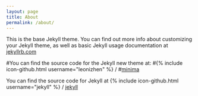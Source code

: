 ```yaml
---
layout: page
title: About
permalink: /about/
---
```


This is the base Jekyll theme. You can find out more info about customizing your Jekyll theme, as well as basic Jekyll usage documentation at [jekyllrb.com](https://jekyllrb.com/)

#You can find the source code for the Jekyll new theme at:
#{% include icon-github.html username="leonizhen" %} /
#[minima](https://github.com/jekyll/minima)


You can find the source code for Jekyll at
{% include icon-github.html username="jekyll" %} /
[jekyll](https://github.com/jekyll/jekyll)
